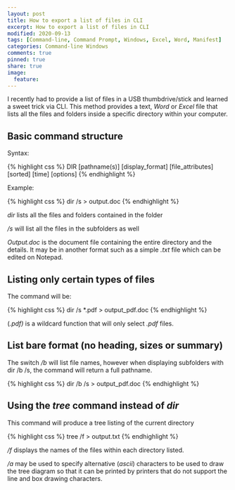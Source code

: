 ```yaml
---
layout: post
title: How to export a list of files in CLI
excerpt: How to export a list of files in CLI
modified: 2020-09-13
tags: [Command-line, Command Prompt, Windows, Excel, Word, Manifest]
categories: Command-line Windows
comments: true
pinned: true
share: true
image:
  feature:
---
```


I recently had to provide a list of files in a USB thumbdrive/stick and learned a sweet trick via CLI. This method provides a text, *Word* or *Excel* file that lists all the files and folders inside a specific directory within your computer.

## Basic command structure

Syntax:

{% highlight css %}
DIR [pathname(s)] [display_format] [file_attributes] [sorted] [time] [options]
{% endhighlight %}

Example:

{% highlight css %}
dir /s > output.doc
{% endhighlight %}

*dir* lists all the files and folders contained in the folder

*/s* will list all the files in the subfolders as well

*Output.doc* is the document file containing the entire directory and the details. It may be in another format such as a simple *.txt* file which can be edited on Notepad.

## Listing only certain types of files

The command will be:

{% highlight css %}
dir /s *.pdf > output_pdf.doc
{% endhighlight %}

(*.pdf)* is a wildcard function that will only select *.pdf* files.

## List bare format (no heading, sizes or summary)

The switch */b* will list file names, however when displaying subfolders with dir /b /s, the command will return a full pathname.

{% highlight css %}
dir /b /s > output_pdf.doc
{% endhighlight %}

## Using the *tree* command instead of *dir*

This command will produce a tree listing of the current directory

{% highlight css %}
tree /f > output.txt
{% endhighlight %}

*/f* displays the names of the files within each directory listed.

*/a* may be used to specify alternative (*ascii*) characters to be used to draw the tree diagram so that it can be printed by printers that do not support the line and box drawing characters.
